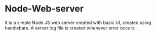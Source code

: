 # Node-Web-server

It is a simple Node JS web server created with basic UI, created using handlebars. A server log file is created whenever error occurs.
